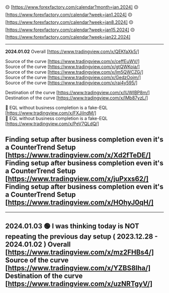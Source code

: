 🟡 [https://www.forexfactory.com/calendar?month=jan.2024]
🟡 [https://www.forexfactory.com/calendar?week=jan1.2024]
🟡 [https://www.forexfactory.com/calendar?week=jan8.2024]
🟡 [https://www.forexfactory.com/calendar?week=jan15.2024]
🟡 [https://www.forexfactory.com/calendar?week=jan22.2024]

------------------------------------------------------------
**2024.01.02**
Overall [https://www.tradingview.com/x/QEKfaXk5/]

Source of the curve [https://www.tradingview.com/x/ceffEuWV/]  
Source of the curve [https://www.tradingview.com/x/gtQWKoia/]  
Source of the curve [https://www.tradingview.com/x/lm5QWCZG/]  
Source of the curve [https://www.tradingview.com/x/GedzOojm/]  
Source of the curve [https://www.tradingview.com/x/rai4y595/]  

Destination of the curve [https://www.tradingview.com/x/lUWIBP8m/]  
Destination of the curve [https://www.tradingview.com/x/lMb87yzL/]  

🔴 EQL without business completion is a fake-EQL [https://www.tradingview.com/x/FXJiIndM/]  
🔴 EQL without business completion is a fake-EQL [https://www.tradingview.com/x/PeV7QLdQ/]  

Finding setup after business completion even it's a CounterTrend Setup [https://www.tradingview.com/x/Xd2fTeDE/]  
Finding setup after business completion even it's a CounterTrend Setup [https://www.tradingview.com/x/juPxxs62/]  
Finding setup after business completion even it's a CounterTrend Setup [https://www.tradingview.com/x/HOhyJ0qH/]  
------------------------------------------------------------

------------------------------------------------------------
**2024.01.03**
🟢  I was thinking today is NOT repeating the previous day setup ( 2023.12.28 - 2024.01.02 )
Overall [https://www.tradingview.com/x/mz2FHBs4/]
Source of the curve [https://www.tradingview.com/x/YZBS8Iha/] 
Destination of the curve [https://www.tradingview.com/x/uzNRTgyV/] 
------------------------------------------------------------
